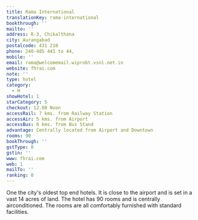 ```yaml
---
title: Rama International
translationKey: rama-international
bookthrough: ''
mailto: ''
address: R-3, Chikalthana
city: Aurangabad
postalcode: 431 210
phone: 240-485 441 to 44,
mobile: ''
email: rama@welcomemail.wiprobt.vsnl.net.in
website: fhrai.com
note: ''
type: hotel
category:
  - H
showHotel: 1
starCategory: 5
checkout: 12.00 Noon
accessRail: 7 kms. from Railway Station
accessAir: 5 kms. from Airport
accessBus: 8 kms. from Bus Stand
advantage: Centrally located from Airport and Downtown
rooms: 90
bookThrough: ''
gstType: 0
gstin: ''
www: fhrai.com
web: 1
mailTo: ''
ranking: 0
---
```







One the city's oldest top end hotels. It is close to the airport and is set in a vast 14 acres of land. The hotel has 90 rooms and is centrally airconditioned. The rooms are all comfortably furnished with standard facilities.